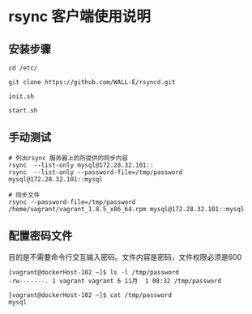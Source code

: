 # rsync 客户端使用说明


## 安装步骤

```
cd /etc/

git clone https://github.com/WALL-E/rsyncd.git

init.sh

start.sh
```

## 手动测试

```
# 列出rsync 服务器上的所提供的同步内容
rsync  --list-only mysql@172.28.32.101::
rsync  --list-only --password-file=/tmp/password mysql@172.28.32.101::mysql

# 同步文件
rsync --password-file=/tmp/password /home/vagrant/vagrant_1.8.5_x86_64.rpm mysql@172.28.32.101::mysql
```


## 配置密码文件
目的是不需要命令行交互输入密码。文件内容是密码，文件权限必须是600

```
[vagrant@dockerHost-102 ~]$ ls -l /tmp/password
-rw-------. 1 vagrant vagrant 6 11月  1 08:32 /tmp/password

[vagrant@dockerHost-102 ~]$ cat /tmp/password
mysql
```
